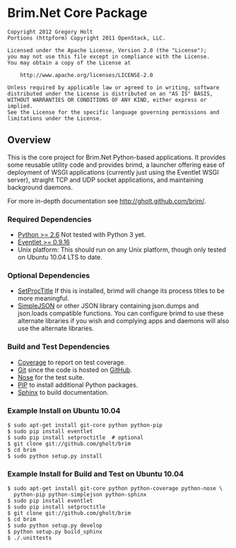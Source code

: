 # Brim.Net Core Package

    Copyright 2012 Gregory Holt
    Portions (httpform) Copyright 2011 OpenStack, LLC.

    Licensed under the Apache License, Version 2.0 (the "License");
    you may not use this file except in compliance with the License.
    You may obtain a copy of the License at

        http://www.apache.org/licenses/LICENSE-2.0

    Unless required by applicable law or agreed to in writing, software
    distributed under the License is distributed on an "AS IS" BASIS,
    WITHOUT WARRANTIES OR CONDITIONS OF ANY KIND, either express or implied.
    See the License for the specific language governing permissions and
    limitations under the License.

## Overview

This is the core project for Brim.Net Python-based applications. It provides
some reusable utility code and provides brimd, a launcher offering ease of
deployment of WSGI applications (currently just using the Eventlet WSGI
server), straight TCP and UDP socket applications, and maintaining background
daemons.

For more in-depth documentation see <http://gholt.github.com/brim/>.

### Required Dependencies

* [Python >= 2.6](http://python.org/) Not tested with Python 3 yet.
* [Eventlet >= 0.9.16](http://eventlet.net/)
* Unix platform: This should run on any Unix platform, though only tested on
  Ubuntu 10.04 LTS to date.

### Optional Dependencies

* [SetProcTitle](http://code.google.com/p/py-setproctitle/) If this is
  installed, brimd will change its process titles to be more meaningful.
* [SimpleJSON](https://github.com/simplejson/simplejson) or other JSON library
  containing json.dumps and json.loads compatible functions. You can configure
  brimd to use these alternate libraries if you wish and complying apps and
  daemons will also use the alternate libraries.

### Build and Test Dependencies

* [Coverage](http://nedbatchelder.com/code/coverage/) to report on test
  coverage.
* [Git](http://git-scm.com/) since the code is hosted on
  [GitHub](http://github.com/gholt/brim).
* [Nose](http://readthedocs.org/docs/nose/en/latest/) for the test suite.
* [PIP](http://pypi.python.org/pypi/pip) to install additional Python packages.
* [Sphinx](http://sphinx.pocoo.org/) to build documentation.

### Example Install on Ubuntu 10.04

    $ sudo apt-get install git-core python python-pip
    $ sudo pip install eventlet
    $ sudo pip install setproctitle  # optional
    $ git clone git://github.com/gholt/brim
    $ cd brim
    $ sudo python setup.py install

### Example Install for Build and Test on Ubuntu 10.04

    $ sudo apt-get install git-core python python-coverage python-nose \
      python-pip python-simplejson python-sphinx
    $ sudo pip install eventlet
    $ sudo pip install setproctitle
    $ git clone git://github.com/gholt/brim
    $ cd brim
    $ sudo python setup.py develop
    $ python setup.py build_sphinx
    $ ./.unittests
